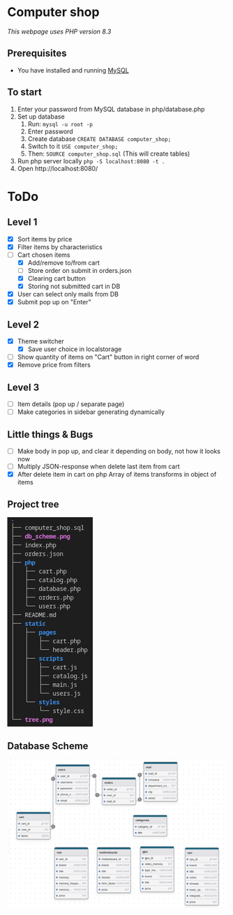# Computer shop

*This webpage uses PHP version 8.3*

## Prerequisites
- You have installed and running [MySQL](https://www.mysql.com/)

## To start
1. Enter your password from MySQL database in php/database.php
2. Set up database
   1. Run: ```mysql -u root -p```
   2. Enter password
   3. Create database ```CREATE DATABASE computer_shop;```
   4. Switch to it ```USE computer_shop;```
   5. Then: ```SOURCE computer_shop.sql``` (This will create tables)
3. Run php server locally ```php -S localhost:8080 -t .```
4. Open http://localhost:8080/

# ToDo
## Level 1
- [X] Sort items by price
- [X] Filter items by characteristics
- [ ] Cart chosen items
  - [X] Add/remove to/from cart
  - [ ] Store order on submit in orders.json
  - [X] Clearing cart button
  - [X] Storing not submitted cart in DB
- [X] User can select only mails from DB
- [X] Submit pop up on "Enter"
## Level 2
- [X] Theme switcher
  - [X] Save user choice in localstorage
- [ ] Show quantity of items on "Cart" button in right corner of word
- [X] Remove price from filters
## Level 3
- [ ] Item details (pop up / separate page)
- [ ] Make categories in sidebar generating dynamically

## Little things & Bugs
- [ ] Make body in pop up, and clear it depending on body, not how it looks now
- [ ] Multiply JSON-response when delete last item from cart
- [X] After delete item in cart on php Array of items transforms in object of items

## Project tree
![project tree](tree.png)

## Database Scheme
![Database scheme](db_scheme.png)

